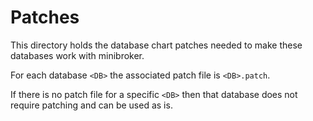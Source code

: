 # Patches

This directory holds the database chart patches needed to make these
databases work with minibroker.

For each database `<DB>` the associated patch file is `<DB>.patch`.

If there is no patch file for a specific `<DB>` then that database
does not require patching and can be used as is.
